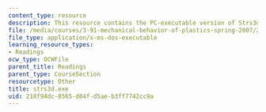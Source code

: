 ```yaml
---
content_type: resource
description: This resource contains the PC-executable version of Strs3d.
file: /media/courses/3-91-mechanical-behavior-of-plastics-spring-2007/218f94dc8565d04fd5aeb3ff7742cc9a_strs3d.exe
file_type: application/x-ms-dos-executable
learning_resource_types:
- Readings
ocw_type: OCWFile
parent_title: Readings
parent_type: CourseSection
resourcetype: Other
title: strs3d.exe
uid: 218f94dc-8565-d04f-d5ae-b3ff7742cc9a
---
```

